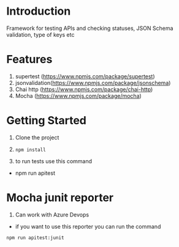 # Introduction 
Framework for testing APIs and checking statuses, JSON Schema validation, type of keys etc

# Features
1. supertest (https://www.npmjs.com/package/supertest)
2. jsonvalidation(https://www.npmjs.com/package/jsonschema)
3. Chai http (https://www.npmjs.com/package/chai-http)
4. Mocha (https://www.npmjs.com/package/mocha)

# Getting Started
1. Clone the project

2. ```npm install```

3. to run tests use this command
- npm run apitest

# Mocha junit reporter
1. Can work with Azure Devops
- if you want to use this reporter you can run the command

```npm run apitest:junit```
